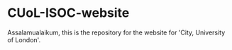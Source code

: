 # CUoL-ISOC-website
Assalamualaikum, this is the repository for the website for 'City, University of London'.